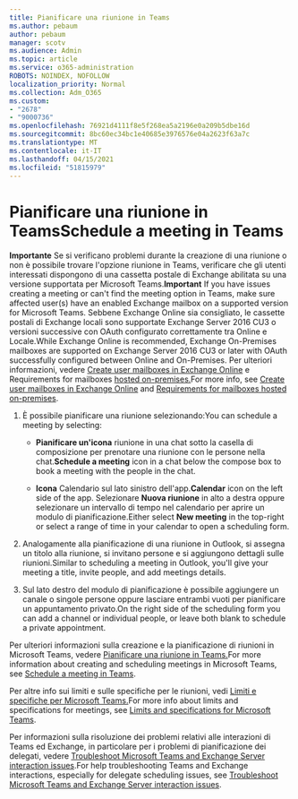 ```yaml
---
title: Pianificare una riunione in Teams
ms.author: pebaum
author: pebaum
manager: scotv
ms.audience: Admin
ms.topic: article
ms.service: o365-administration
ROBOTS: NOINDEX, NOFOLLOW
localization_priority: Normal
ms.collection: Adm_O365
ms.custom:
- "2678"
- "9000736"
ms.openlocfilehash: 76921d4111f8e5f268ea5a2196e0a209b5dbe16d
ms.sourcegitcommit: 8bc60ec34bc1e40685e3976576e04a2623f63a7c
ms.translationtype: MT
ms.contentlocale: it-IT
ms.lasthandoff: 04/15/2021
ms.locfileid: "51815979"
---
```

# <a name="schedule-a-meeting-in-teams"></a><span data-ttu-id="918f6-102">Pianificare una riunione in Teams</span><span class="sxs-lookup"><span data-stu-id="918f6-102">Schedule a meeting in Teams</span></span>

<span data-ttu-id="918f6-103">**Importante** Se si verificano problemi durante la creazione di una riunione o non è possibile trovare l'opzione riunione in Teams, verificare che gli utenti interessati dispongono di una cassetta postale di Exchange abilitata su una versione supportata per Microsoft Teams.</span><span class="sxs-lookup"><span data-stu-id="918f6-103">**Important** If you have issues creating a meeting or can't find the meeting option in Teams, make sure affected user(s) have an enabled Exchange mailbox on a supported version for Microsoft Teams.</span></span> <span data-ttu-id="918f6-104">Sebbene Exchange Online sia consigliato, le cassette postali di Exchange locali sono supportate Exchange Server 2016 CU3 o versioni successive con OAuth configurato correttamente tra Online e Locale.</span><span class="sxs-lookup"><span data-stu-id="918f6-104">While Exchange Online is recommended, Exchange On-Premises mailboxes are supported on Exchange Server 2016 CU3 or later with OAuth successfully configured between Online and On-Premises.</span></span> <span data-ttu-id="918f6-105">Per ulteriori informazioni, vedere [Create user mailboxes in Exchange Online](https://docs.microsoft.com/exchange/recipients-in-exchange-online/create-user-mailboxes) e Requirements for mailboxes [hosted on-premises.](https://docs.microsoft.com/microsoftteams/exchange-teams-interact#requirements-for-mailboxes-hosted-on-premises)</span><span class="sxs-lookup"><span data-stu-id="918f6-105">For more info, see [Create user mailboxes in Exchange Online](https://docs.microsoft.com/exchange/recipients-in-exchange-online/create-user-mailboxes) and [Requirements for mailboxes hosted on-premises](https://docs.microsoft.com/microsoftteams/exchange-teams-interact#requirements-for-mailboxes-hosted-on-premises).</span></span> 

1. <span data-ttu-id="918f6-106">È possibile pianificare una riunione selezionando:</span><span class="sxs-lookup"><span data-stu-id="918f6-106">You can schedule a meeting by selecting:</span></span>

    - <span data-ttu-id="918f6-107">**Pianificare un'icona** riunione in una chat sotto la casella di composizione per prenotare una riunione con le persone nella chat.</span><span class="sxs-lookup"><span data-stu-id="918f6-107">**Schedule a meeting** icon in a chat below the compose box to book a meeting with the people in the chat.</span></span>

    - <span data-ttu-id="918f6-108">**Icona** Calendario sul lato sinistro dell'app.</span><span class="sxs-lookup"><span data-stu-id="918f6-108">**Calendar** icon on the left side of the app.</span></span> <span data-ttu-id="918f6-109">Selezionare **Nuova riunione** in alto a destra oppure selezionare un intervallo di tempo nel calendario per aprire un modulo di pianificazione.</span><span class="sxs-lookup"><span data-stu-id="918f6-109">Either select **New meeting** in the top-right or select a range of time in your calendar to open a scheduling form.</span></span>

2. <span data-ttu-id="918f6-110">Analogamente alla pianificazione di una riunione in Outlook, si assegna un titolo alla riunione, si invitano persone e si aggiungono dettagli sulle riunioni.</span><span class="sxs-lookup"><span data-stu-id="918f6-110">Similar to scheduling a meeting in Outlook, you'll give your meeting a title, invite people, and add meetings details.</span></span>

3. <span data-ttu-id="918f6-111">Sul lato destro del modulo di pianificazione è possibile aggiungere un canale o singole persone oppure lasciare entrambi vuoti per pianificare un appuntamento privato.</span><span class="sxs-lookup"><span data-stu-id="918f6-111">On the right side of the scheduling form you can add a channel or individual people, or leave both blank to schedule a private appointment.</span></span>

<span data-ttu-id="918f6-112">Per ulteriori informazioni sulla creazione e la pianificazione di riunioni in Microsoft Teams, vedere [Pianificare una riunione in Teams.](https://support.office.com/article/Schedule-a-meeting-in-Teams-943507a9-8583-4c58-b5d2-8ec8265e04e5)</span><span class="sxs-lookup"><span data-stu-id="918f6-112">For more information about creating and scheduling meetings in Microsoft Teams, see [Schedule a meeting in Teams](https://support.office.com/article/Schedule-a-meeting-in-Teams-943507a9-8583-4c58-b5d2-8ec8265e04e5).</span></span>

<span data-ttu-id="918f6-113">Per altre info sui limiti e sulle specifiche per le riunioni, vedi [Limiti e specifiche per Microsoft Teams.](https://docs.microsoft.com/microsoftteams/limits-specifications-teams#meetings-and-calls)</span><span class="sxs-lookup"><span data-stu-id="918f6-113">For more info about limits and specifications for meetings, see [Limits and specifications for Microsoft Teams](https://docs.microsoft.com/microsoftteams/limits-specifications-teams#meetings-and-calls).</span></span>

<span data-ttu-id="918f6-114">Per informazioni sulla risoluzione dei problemi relativi alle interazioni di Teams ed Exchange, in particolare per i problemi di pianificazione dei delegati, vedere [Troubleshoot Microsoft Teams and Exchange Server interaction issues](https://docs.microsoft.com/microsoftteams/troubleshoot/known-issues/teams-exchange-interaction-issue).</span><span class="sxs-lookup"><span data-stu-id="918f6-114">For help troubleshooting Teams and Exchange interactions, especially for delegate scheduling issues, see [Troubleshoot Microsoft Teams and Exchange Server interaction issues](https://docs.microsoft.com/microsoftteams/troubleshoot/known-issues/teams-exchange-interaction-issue).</span></span>